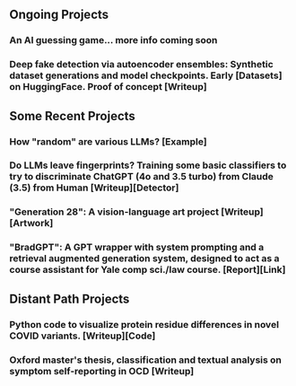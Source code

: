 ## Ongoing Projects

### An AI guessing game... more info coming soon 

### Deep fake detection via autoencoder ensembles: Synthetic dataset generations and model checkpoints. Early [Datasets] on HuggingFace. Proof of concept [Writeup]

## Some Recent Projects

### How "random" are various LLMs? [Example]

### Do LLMs leave fingerprints? Training some basic classifiers to try to discriminate ChatGPT (4o and 3.5 turbo) from Claude (3.5) from Human [Writeup][Detector]

### "Generation 28": A vision-language art project [Writeup][Artwork]

### "BradGPT": A GPT wrapper with system prompting and a retrieval augmented generation system, designed to act as a course assistant for Yale comp sci./law course. [Report][Link]

## Distant Path Projects

### Python code to visualize protein residue differences in novel COVID variants. [Writeup][Code] 

### Oxford master's thesis, classification and textual analysis on symptom self-reporting in OCD [Writeup]
